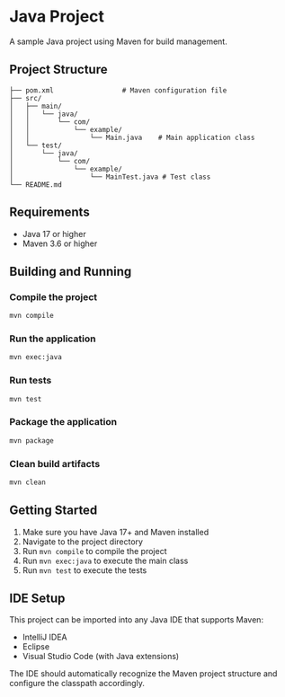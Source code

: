 # Java Project

A sample Java project using Maven for build management.

## Project Structure

```
├── pom.xml                 # Maven configuration file
├── src/
│   ├── main/
│   │   └── java/
│   │       └── com/
│   │           └── example/
│   │               └── Main.java    # Main application class
│   └── test/
│       └── java/
│           └── com/
│               └── example/
│                   └── MainTest.java # Test class
└── README.md
```

## Requirements

- Java 17 or higher
- Maven 3.6 or higher

## Building and Running

### Compile the project
```bash
mvn compile
```

### Run the application
```bash
mvn exec:java
```

### Run tests
```bash
mvn test
```

### Package the application
```bash
mvn package
```

### Clean build artifacts
```bash
mvn clean
```

## Getting Started

1. Make sure you have Java 17+ and Maven installed
2. Navigate to the project directory
3. Run `mvn compile` to compile the project
4. Run `mvn exec:java` to execute the main class
5. Run `mvn test` to execute the tests

## IDE Setup

This project can be imported into any Java IDE that supports Maven:
- IntelliJ IDEA
- Eclipse
- Visual Studio Code (with Java extensions)

The IDE should automatically recognize the Maven project structure and configure the classpath accordingly.
